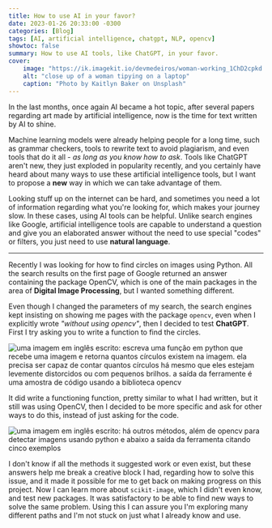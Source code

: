 ```yaml
---
title: How to use AI in your favor?
date: 2023-01-26 20:33:00 -0300
categories: [Blog]
tags: [AI, artificial intelligence, chatgpt, NLP, opencv]
showtoc: false
summary: How to use AI tools, like ChatGPT, in your favor.
cover:
    image: "https://ik.imagekit.io/devmedeiros/woman-working_1ChD2cpkd.webp?tr=w-700"
    alt: "close up of a woman tipying on a laptop"
    caption: "Photo by Kaitlyn Baker on Unsplash"
---
```


In the last months, once again AI became a hot topic, after several papers regarding art made by artificial intelligence, now is the time for text written by AI to shine.

Machine learning models were already helping people for a long time, such as grammar checkers, tools to rewrite text to avoid plagiarism, and even tools that do it all - _as long as you know how to ask_. Tools like ChatGPT aren't new, they just exploded in popularity recently, and you certainly have heard about many ways to use these artificial intelligence tools, but I want to propose a **new** way in which we can take advantage of them.

Looking stuff up on the internet can be hard, and sometimes you need a lot of information regarding what you're looking for, which makes your journey slow. In these cases, using AI tools can be helpful. Unlike search engines like Google, artificial intelligence tools are capable to understand a question and give you an elaborated answer without the need to use special "codes" or filters, you just need to use **natural language**.

---

Recently I was looking for how to find circles on images using Python. All the search results on the first page of Google returned an answer containing the package OpenCV, which is one of the main packages in the area of **Digital Image Processing**, but I wanted something different. 

Even though I changed the parameters of my search, the search engines kept insisting on showing me pages with the package `opencv`, even when I explicitly wrote _"without using opencv"_, then I decided to test **ChatGPT**. First I try asking you to write a function to find the circles.

![uma imagem em inglês escrito: escreva uma função em python que recebe uma imagem e retorna quantos círculos existem na imagem. ela precisa ser capaz de contar quantos círculos há mesmo que eles estejam levemente distorcidos ou com pequenos brilhos. a saída da ferramente é uma amostra de código usando a biblioteca opencv](https://i.imgur.com/ZEFy6ls.png#center)

It did write a functioning function, pretty similar to what I had written, but it still was using OpenCV, then I decided to be more specific and ask for other ways to do this, instead of just asking for the code.

![uma imagem em inglês escrito: há outros métodos, além de opencv para detectar imagens usando python e abaixo a saída da ferramenta citando cinco exemplos](https://i.imgur.com/E9kHjI7.png#center)

I don't know if all the methods it suggested work or even exist, but these answers help me break a creative block I had, regarding how to solve this issue, and it made it possible for me to get back on making progress on this project. Now I can learn more about `scikit-image`, which I didn't even know, and test new packages. It was satisfactory to be able to find new ways to solve the same problem. Using this I can assure you I'm exploring many different paths and I'm not stuck on just what I already know and use.